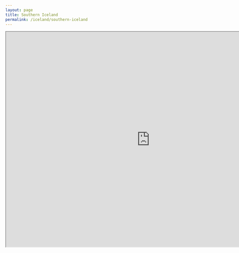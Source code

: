 ```yaml
---
layout: page
title: Southern Iceland
permalink: /iceland/southern-iceland
---
```

<div class='add-pad'>

<iframe src="https://www.google.com/maps/d/u/0/embed?mid=1fPb8BAf9YjztAq1H6AhlKcKMDqo" width="900" height="675"></iframe>

</div>